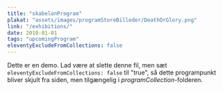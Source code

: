 ```yaml
---
title: "skabelonProgram"
plakat: "assets/images/programStoreBilleder/DeathOrGlory.png"
link: "/exhibitions/"
date: 2010-01-01
tags: "upcomingProgram"
eleventyExcludeFromCollections: false
---
```


Dette er en demo. Lad være at slette denne fil, men sæt <code>eleventyExcludeFromCollections: false</code> til "true", så dette programpunkt bliver skjult fra siden, men tilgængelig i *programCollection*-folderen.